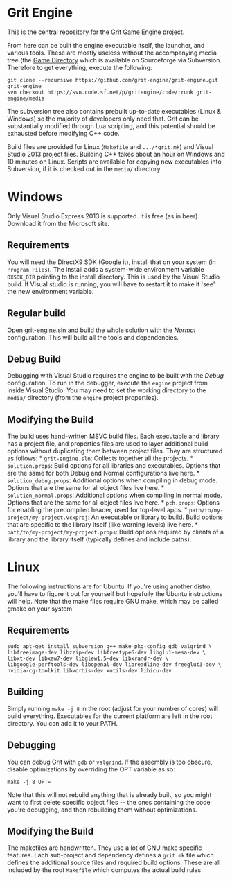 

# Grit Engine

This is the central repository for the [Grit Game Engine](http://www.gritengine.com) project.

From here can be built the engine executable itself, the launcher, and various tools. These are
mostly useless without the accompanying media tree (the [Game
Directory](https://sourceforge.net/projects/gritengine/) which is available on Sourceforge via
Subversion. Therefore to get everything, execute the following:

```
git clone --recursive https://github.com/grit-engine/grit-engine.git grit-engine
svn checkout https://svn.code.sf.net/p/gritengine/code/trunk grit-engine/media
```

The subversion tree also contains prebuilt up-to-date executables (Linux & Windows) so the majority
of developers only need that. Grit can be substantially modified through Lua scripting, and this
potential should be exhausted before modifying C++ code.

Build files are provided for Linux (`Makefile` and `.../*grit.mk`) and Visual Studio 2013 project
files. Building C++ takes about an hour on Windows and 10 minutes on Linux. Scripts are available
for copying new executables into Subversion, if it is checked out in the `media/` directory.


# Windows

Only Visual Studio Express 2013 is supported. It is free (as in beer). Download it from the
Microsoft site.


## Requirements

You will need the DirectX9 SDK (Google it), install that on your system (in `Program Files`). The
install adds a system-wide environment variable `DXSDK_DIR` pointing to the install directory. This
is used by the Visual Studio build. If Visual studio is running, you will have to restart it to make
it 'see' the new environment variable.


## Regular build

Open grit-engine.sln and build the whole solution with the *Normal* configuration. This will build
all the tools and dependencies.


## Debug Build

Debugging with Visual Studio requires the engine to be built with the *Debug* configuration. To run
in the debugger, execute the `engine` project from inside Visual Studio. You may need to set the
working directory to the `media/` directory (from the `engine` project properties).


## Modifying the Build

The build uses hand-written MSVC build files. Each executable and library has a project file, and
properties files are used to layer additional build options without duplicating them between project
files. They are structured as follows:
* 
`grit-engine.sln`: Collects together all the projects.
* 
`solution.props`: Build options for all libraries and executables. Options that are the same for
both Debug and Normal configurations live here.
* 
`solution_debug.props`: Additional options when compiling in debug mode. Options that are the same
for all object files live here.
* 
`solution_normal.props`: Additional options when compiling in normal mode. Options that are the same
for all object files live here.
* 
`pch.props`: Options for enabling the precompiled header, used for top-level apps.
* 
`path/to/my-project/my-project.vcxproj`: An executable or library to build. Build options that are
specific to the library itself (like warning levels) live here.
* 
`path/to/my-project/my-project.props`: Build options required by clients of a library and the
library itself (typically defines and include paths).


# Linux

The following instructions are for Ubuntu. If you're using another distro, you'll have to figure it
out for yourself but hopefully the Ubuntu instructions will help. Note that the make files require
GNU make, which may be called gmake on your system.


## Requirements

```
sudo apt-get install subversion g++ make pkg-config gdb valgrind \
libfreeimage-dev libzzip-dev libfreetype6-dev libglu1-mesa-dev \
libxt-dev libxaw7-dev libglew1.5-dev libxrandr-dev \
libgoogle-perftools-dev libopenal-dev libreadline-dev freeglut3-dev \
nvidia-cg-toolkit libvorbis-dev xutils-dev libicu-dev
```


## Building

Simply running `make -j 8` in the root (adjust for your number of cores) will build everything.
Executables for the current platform are left in the root directory. You can add it to your PATH.


## Debugging

You can debug Grit with `gdb` or `valgrind`. If the assembly is too obscure, disable optimizations
by overriding the OPT variable as so:

```
make -j 8 OPT=
```

Note that this will not rebuild anything that is already built, so you might want to first delete
specific object files -- the ones containing the code you're debugging, and then rebuilding them
without optimizations.


## Modifying the Build

The makefiles are handwritten. They use a lot of GNU make specific features. Each sub-project and
dependency defines a `grit.mk` file which defines the additional source files and required build
options. These are all included by the root `Makefile` which computes the actual build rules.
